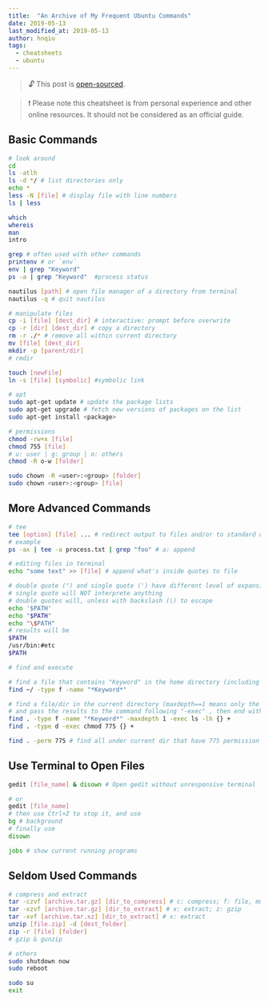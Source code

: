 ```yaml
---
title:  "An Archive of My Frequent Ubuntu Commands"
date: 2019-05-13
last_modified_at: 2019-05-13
author: hnqiu
tags:
  - cheatsheets
  - ubuntu
---
```


> :unlock: This post is [open-sourced](https://github.com/hnqiu/open-sourced-posts/blob/master/2019-05-13-ubuntu-commands.md).

>:exclamation: Please note this cheatsheet is from personal experience and other online resources. It should not be considered as an official guide.

## Basic Commands
```sh
# look around
cd 
ls -atlh 
ls -d */ # list directories only
echo *
less -N [file] # display file with line numbers 
ls | less

which
whereis
man
intro

grep # often used with other commands
printenv # or `env`
env | grep "Keyword"
ps -a | grep "Keyword"  #process status

nautilus [path] # open file manager of a directory from terminal
nautilus -q # quit nautilus
```

```sh
# manipulate files
cp -i [file] [dest_dir] # interactive: prompt before overwrite
cp -r [dir] [dest_dir] # copy a directory
rm -r ./* # remove all within current directory
mv [file] [dest_dir]
mkdir -p [parent/dir]
# rmdir

touch [newFile]
ln -s [file] [symbolic] #symbolic link
```

```sh
# apt
sudo apt-get update # update the package lists
sudo apt-get upgrade # fetch new versions of packages on the list
sudo apt-get install <package>
```

```sh
# permissions
chmod -rw+x [file]
chmod 755 [file]
# u: user | g: group | o: others
chmod -R o-w [folder]

sudo chown -R <user>:<group> [folder]
sudo chown <user>:<group> [file]
```

## More Advanced Commands
```sh
# tee
tee [option] [file] ... # redirect output to files and/or to standard outputs
# example
ps -ax | tee -a process.txt | grep "foo" # a: append
```

```sh
# editing files in terminal 
echo "some text" >> [file] # append what's inside quotes to file

# double quote (") and single quote (') have different level of expansions
# single quote will NOT interprete anything
# double quotes will, unless with backslash (\) to escape
echo '$PATH'
echo "$PATH"
echo "\$PATH"
# results will be
$PATH
/usr/bin:#etc
$PATH
```

```sh
# find and execute

# find a file that contains "Keyword" in the home directory (including subdirs)
find ~/ -type f -name "*Keyword*"

# find a file/dir in the current directory (maxdepth==1 means only the current dir)
# and pass the results to the command following "-exec" , then end with "{} +"
find . -type f -name "*Keyword*" -maxdepth 1 -exec ls -lh {} +
find . -type d -exec chmod 775 {} +

find . -perm 775 # find all under current dir that have 775 permission
```

## Use Terminal to Open Files
```sh
gedit [file_name] & disown # Open gedit without unresponsive terminal

# or
gedit [file_name]
# then use Ctrl+Z to stop it, and use
bg # background
# finally use
disown

jobs # show current running programs
```

## Seldom Used Commands
```sh
# compress and extract
tar -czvf [archive.tar.gz] [dir_to_compress] # c: compress; f: file, must be the last flag
tar -xzvf [archive.tar.gz] [dir_to_extract] # x: extract; z: gzip
tar -xvf [archive.tar.xz] [dir_to_extract] # x: extract
unzip [file.zip] -d [dest_folder]
zip -r [file] [folder]
# gzip & gunzip
```

```sh
# others
sudo shutdown now
sudo reboot

sudo su
exit
```
